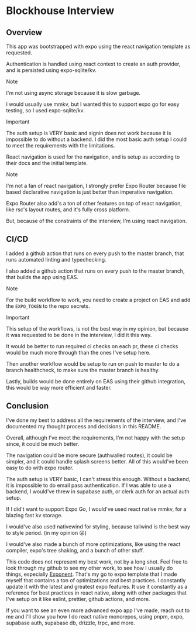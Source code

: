 # Blockhouse Interview

## Overview

This app was bootstrapped with expo using the react navigation template as requested.

Authentication is handled using react context to create an auth provider, and is persisted using expo-sqlite/kv.

> [!NOTE]
> I'm not using async storage because it is slow garbage.
>
> I would usually use mmkv, but I wanted this to support expo go for easy testing, so I used expo-sqlite/kv.

> [!IMPORTANT]
> The auth setup is VERY basic and signin does not work because it is impossible to do without a backend. I did the most basic auth setup I could to meet the requirements with the limitations.

React navigation is used for the navigation, and is setup as according to their docs and the initial template.

> [!NOTE]
> I'm not a fan of react navigation, I strongly prefer Expo Router because file based declarative navigation is just better than imperative navigation.
>
> Expo Router also add's a ton of other features on top of react navigation, like rsc's layout routes, and it's fully cross platform.
>
> But, because of the constraints of the interview, I'm using react navigation.

## CI/CD

I added a github action that runs on every push to the master branch, that runs automated linting and typechecking.

I also added a github action that runs on every push to the master branch, that builds the app using EAS.

> [!NOTE]
> For the build workflow to work, you need to create a project on EAS and add the `EXPO_TOKEN` to the repo secrets.

> [!IMPORTANT]
> This setup of the workflows, is not the best way in my opinion, but because it was requested to be done in the interview, I did it this way.
>
> It would be better to run required ci checks on each pr, these ci checks would be much more through than the ones I've setup here.
>
> Then another workflow would be setup to run on push to master to do a branch healthcheck, to make sure the master branch is healthy.
>
> Lastly, builds would be done entirely on EAS using their github integration, this would be way more efficient and faster.

## Conclusion

I've done my best to address all the requirements of the interview, and I've documented my thought process and decisions in this README.

Overall, although I've meet the requirements, I'm not happy with the setup since, it could be much better.

The navigation could be more secure (authwalled routes), it could be simpler, and it could handle splash screens better. All of this would've been easy to do with expo router.

The auth setup is VERY basic, I can't stress this enough. Without a backend, it is impossible to do email pass authentication. If I was able to use a backend, I would've threw in supabase auth, or clerk auth for an actual auth setup.

If I did't want to support Expo Go, I would've used react native mmkv, for a blazing fast kv storage.

I would've also used nativewind for styling, because tailwind is the best way to style period. (in my opinion 😜)

I would've also made a bunch of more optimizations, like using the react compiler, expo's tree shaking, and a bunch of other stuff.

This code does not represent my best work, not by a long shot.
Feel free to look through my github to see my other work, to see how I usually do things, especially [Exponent](https://github.com/kabankz/exponent). That's my go to expo template that I made myself that contains a ton of optimizations and best practices. I constantly update it with the latest and greatest expo features. It use it constantly as a reference for best practices in react native, along with other packages that I've setup on it like eslint, prettier, github actions, and more.

If you want to see an even more advanced expo app I've made, reach out to me and I'll show you how I do react native monorepos, using pnpm, expo, supabase auth, supabase db, drizzle, trpc, and more.
